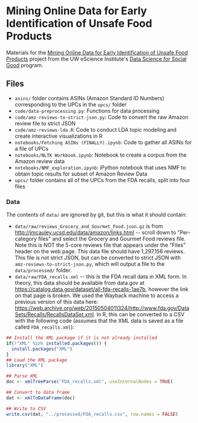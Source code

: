 # Mining Online Data for Early Identification of Unsafe Food Products

Materials for the
[Mining Online Data for Early Identification of Unsafe Food Products](http://escience.washington.edu/dssg/project-summaries-2016/)
project from the UW eScience Institute's
[Data Science for Social Good](http://escience.washington.edu/dssg/) program.

## Files

* `asins/` folder contains ASINs (Amazon Standard ID Numbers) corresponding to
  the UPCs in the `upcs/` folder
* `code/data-preprocessing.py`: Functions for data processing
* `code/amz-reviews-to-strict-json.py`: Code to convert the raw Amazon review
  file to strict JSON
* `code/amz-reviews-lda.R`: Code to conduct LDA topic modeling and create
  interactive visualizations in R
* `notebooks/Fetching ASINs (FINALLY).ipynb`: Code to gather all ASINs for a
  file of UPCs
* `notebooks/NLTK Workbook.ipynb`: Notebook to create a corpus from the Amazon
  review data
* `notebooks/NMF_exploration.ipynb`: iPython notebook that uses NMF to obtain
  topic results for subset of Amazon Review Data
* `upcs/` folder contains all of the UPCs from the FDA recalls, split into four
  files
  
### Data

The contents of `data/` are ignored by git, but this is what it should contain:

* `data/raw/reviews_Grocery_and_Gourmet_Food.json.gz` is from
  http://jmcauley.ucsd.edu/data/amazon/links.html -- scroll down to
  "Per-category files" and select the Grocery and Gourmet Food reviews file.
  Note this is NOT the 5-core reviews file that appears under the "Files" header
  on the web page. This data file should have 1,297,156 reviews. This file is
  not strict JSON, but can be converted to strict JSON with
  `amz-reviews-to-strict-json.py`, which will output a file to the
  `data/processed/` folder.
* `data/raw/FDA_recalls.xml` -- this is the FDA recall data in XML form. In theory,
  this data should be available from data.gov at
  https://catalog.data.gov/dataset/all-fda-recalls-1ae7b, however the link on
  that page is broken. We used the Wayback machine to access a previous version
  of this data here:
  https://web.archive.org/web/20150504011324/http://www.fda.gov/DataSets/Recalls/RecallsDataSet.xml.
  In R, this can be converted to a CSV with the following code (assumes that the
  XML data is saved as a file called `FDA_recalls.xml`):
  
```R
## Install the XML package if it is not already installed
if(!"XML" %in% installed.packages()) {
  install.packages("XML")
}
## Load the XML package
library("XML")

## Parse XML
doc <- xmlTreeParse("FDA_recalls.xml", useInternalNodes = TRUE)

## Convert to data frame
dat <- xmlToDataFrame(doc)

## Write to CSV
write.csv(dat, "../processed/FDA_recalls.csv", row.names = FALSE)
```

